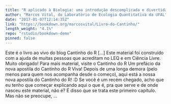 ```yaml
---
title: "R aplicado à Biologia: uma introdução descomplicada e divertida!"
author: "Marcos Vital, do Laboratório de Ecologia Quantitativa da UFAL"
date: "2017-01-07T12:14:35Z"
link: "https://bookdown.org/marcosvital/Livro-do-Cantinho/"
length_weight: "4.1%"
repo: "rstudio/bookdown-demo"
pinned: false
---
```


Este é o livro ao vivo do blog Cantinho do R [...] Este material foi construído com a ajuda de muitas pessoas que acreditam no LEQ e em Ciência Livre. Muito obrigado! Para mais material, visite o Cantinho do R Um prefácio da nova apostila do Cantinho do R Viva! Depois de uma longa demora (pelo menos para quem nos acompanha desde o começo), aqui está a nossa nova apostila do Cantinho do R! :D Se você é um recém chegado, acho que eu tenho que começar explicando aqui o que é, pra que serve e de onde nasceu este material, não é? É disso que se trata este primeiro capítulo. Mas não se preocupe, ...
